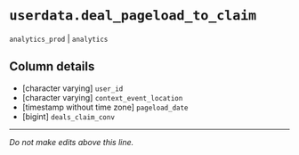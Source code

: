 # `userdata.deal_pageload_to_claim`
`analytics_prod` | `analytics`

## Column details
* [character varying] `user_id`
* [character varying] `context_event_location`
* [timestamp without time zone] `pageload_date`
* [bigint]    `deals_claim_conv`

-------------------------------------------------------------------------------
*Do not make edits above this line.*
